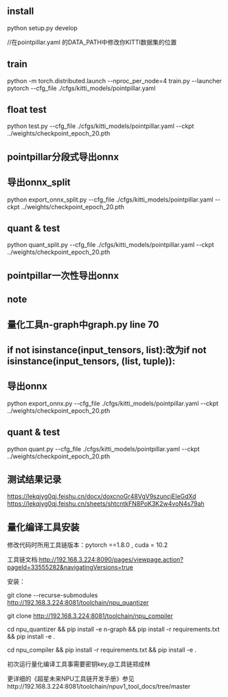 ## install
python setup.py develop

//在pointpillar.yaml 的DATA_PATH中修改你KITTI数据集的位置

## train
python -m torch.distributed.launch --nproc_per_node=4 train.py --launcher pytorch --cfg_file ./cfgs/kitti_models/pointpillar.yaml

## float test
python test.py --cfg_file ./cfgs/kitti_models/pointpillar.yaml  --ckpt ../weights/checkpoint_epoch_20.pth

## pointpillar分段式导出onnx
## 导出onnx_split
python export_onnx_split.py --cfg_file ./cfgs/kitti_models/pointpillar.yaml --ckpt ../weights/checkpoint_epoch_20.pth

## quant & test
python quant_split.py --cfg_file ./cfgs/kitti_models/pointpillar.yaml --ckpt ../weights/checkpoint_epoch_20.pth

## pointpillar一次性导出onnx
## note 
## 量化工具n-graph中graph.py line 70
## if not isinstance(input_tensors, list):改为if not isinstance(input_tensors, (list, tuple)):
## 导出onnx
python export_onnx.py --cfg_file ./cfgs/kitti_models/pointpillar.yaml --ckpt ../weights/checkpoint_epoch_20.pth

## quant & test
python quant.py --cfg_file ./cfgs/kitti_models/pointpillar.yaml --ckpt ../weights/checkpoint_epoch_20.pth


## 测试结果记录
https://lekqjyg0qj.feishu.cn/docx/doxcnoGr48VgV9szuncjEleGdXd
https://lekqjyg0qj.feishu.cn/sheets/shtcntkFN8PoK3K2w4voN4s79ah


## 量化编译工具安装


修改代码时所用工具链版本：pytorch ==1.8.0  , cuda = 10.2

工具链文档:http://192.168.3.224:8090/pages/viewpage.action?pageId=33555282&navigatingVersions=true

安装：

git clone --recurse-submodules http://192.168.3.224:8081/toolchain/npu_quantizer

git clone http://192.168.3.224:8081/toolchain/npu_compiler

cd npu_quantizer && pip install -e n-graph && pip install -r requirements.txt && pip install -e .

cd npu_compiler && pip install -r requirements.txt && pip install -e .

初次运行量化编译工具事需要密钥key,@工具链郑成林

更详细的《超星未来NPU工具链开发手册》参见http://192.168.3.224:8081/toolchain/npuv1_tool_docs/tree/master
